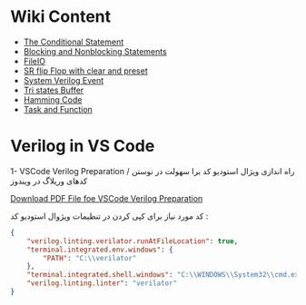 # Wiki Content
+ [The Conditional Statement](https://github.com/amirrezatav/Verilog_VHDL/wiki/The-Conditional-Statement)
+ [Blocking and Nonblocking Statements](https://github.com/amirrezatav/Verilog_VHDL/wiki/Blocking-and-Nonblocking-Statements)
+ [FileIO](https://github.com/amirrezatav/Verilog_VHDL/wiki/FileIO)
+ [SR flip Flop with clear and preset](https://github.com/amirrezatav/Verilog_VHDL/wiki/SR-flip-Flop-with-clear-and-preset)
+ [System Verilog Event](https://github.com/amirrezatav/Verilog_VHDL/wiki/System-Verilog-Event)
+ [Tri states Buffer](https://github.com/amirrezatav/Verilog_VHDL/wiki/Tri-states-Buffer)
+ [Hamming Code](https://github.com/amirrezatav/Verilog_VHDL/wiki/Hamming-Code)
+ [Task and Function](https://github.com/amirrezatav/Verilog_VHDL/wiki/Task-and-Function)

# Verilog in VS Code

1- VSCode Verilog Preparation / 
راه اندازی ویژال استودیو کد برا سهولت در نوستن کدهای وریلاگ در ویندوز

[Download PDF File foe VSCode Verilog Preparation](https://github.com/amirrezatav/Verilog_VHDL/blob/main/VSCodeVerilogPreparation%20.pdf)

کد مورد نیاز برای کپی کردن در تنظیمات ویژوال استودیو کد :
```json
{        
    "verilog.linting.verilator.runAtFileLocation": true,     
    "terminal.integrated.env.windows": {        
        "PATH": "C:\\verilator"           
    },         
    "terminal.integrated.shell.windows": "C:\\WINDOWS\\System32\\cmd.exe",  
    "verilog.linting.linter": "verilator"  
}
```

